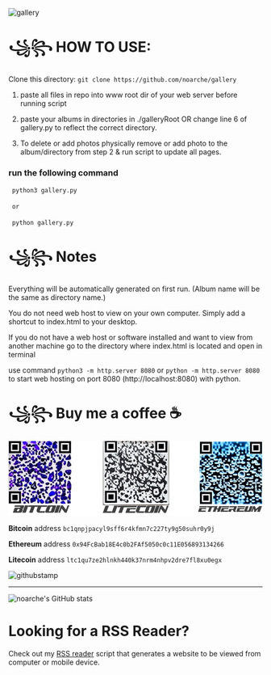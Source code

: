 ![gallery](https://github.com/user-attachments/assets/a6cd55dd-4d2b-41f4-993c-058e5e343bf5)

# ꧁꧂  HOW TO USE:
Clone this directory:
`git clone https://github.com/noarche/gallery`

1. paste all files in repo into www root dir of your web server before running script
                    
2. paste your albums in directories in ./galleryRoot OR change line 6 of gallery.py to reflect the correct directory. 

3. To delete or add photos physically remove or add photo to the album/directory from step 2 & run script to update all pages. 

### run the following command

     python3 gallery.py

     or 

     python gallery.py





# ꧁꧂  Notes

Everything will be automatically generated on first run. (Album name will be the same as directory name.)

You do not need web host to view on your own computer. Simply add a shortcut to index.html to your desktop.

If you do not have a web host or software installed and want to view from another machine go to the directory where index.html is located and open in terminal

use command `python3 -m http.server 8080` or `python -m http.server 8080` to start web hosting on port 8080 (http://localhost:8080) with python.




# ꧁꧂  Buy me a coffee ☕

![qrCode](https://raw.githubusercontent.com/noarche/cd-ripper/main/unrelated-ignore/CryptoQRcodes.png)

**Bitcoin** address `bc1qnpjpacyl9sff6r4kfmn7c227ty9g50suhr0y9j`


**Ethereum** address `0x94FcBab18E4c0b2FAf5050c0c11E056893134266`


**Litecoin** address `ltc1qu7ze2hlnkh440k37nrm4nhpv2dre7fl8xu0egx`

![githubstamp](https://github.com/user-attachments/assets/d7b584e2-ba2a-442c-8783-9acb3a4781a5)


-------------------------------------------------------------------

![noarche's GitHub stats](https://github-readme-stats.vercel.app/api?username=noarche&show_icons=true&theme=transparent)

# Looking for a RSS Reader?

Check out my [RSS reader](https://github.com/noarche/rss) script that generates a website to be viewed from computer or mobile device.


